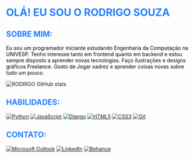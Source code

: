 <!DOCTYPE html>
<html>
<head>
  <style>
    h1, h2 {
      color: #2080ff;
    }
    p {
      color: black;
    }
  </style>
</head>
<body>
  <h1>OLÁ! EU SOU O RODRIGO SOUZA</h1>

  <h2>SOBRE MIM:</h2>

  <p>
    Eu sou um programador iniciante estudando Engenharia da Computação na UNIVESP. Tenho interesse tanto em frontend quanto em backend e estou sempre disposto a aprender novas tecnologias.
    Faço ilustrações e designs gráficos Freelance.
    Gosto de Jogar xadrez e aprender coisas novas sobre tudo um pouco.
  </p>

  <img src="https://github-readme-stats.vercel.app/api?username=RodrigoSouza-Dev&show_icons=true&theme=transparent" alt="RODRIGO GitHub stats">

  <h2>HABILIDADES:</h2>

  <a href="https://www.python.org/"><img src="https://img.shields.io/badge/-Python-3776AB?style=for-the-badge&logo=python&logoColor=white" alt="Python"></a>
  <a href="https://developer.mozilla.org/en-US/docs/Web/JavaScript"><img src="https://img.shields.io/badge/-JavaScript-007ACC?style=for-the-badge&logo=javascript&logoColor=white" alt="JavaScript"></a>
  <a href="https://www.djangoproject.com/"><img src="https://img.shields.io/badge/-Django-007ACC?style=for-the-badge&logo=django&logoColor=white" alt="Django"></a>
  <a href="https://developer.mozilla.org/en-US/docs/Web/HTML"><img src="https://img.shields.io/badge/-HTML5-007ACC?style=for-the-badge&logo=html5&logoColor=white" alt="HTML5"></a>
  <a href="https://developer.mozilla.org/en-US/docs/Web/CSS"><img src="https://img.shields.io/badge/-CSS3-007ACC?style=for-the-badge&logo=css3&logoColor=white" alt="CSS3"></a>
  <a href="https://git-scm.com/"><img src="https://img.shields.io/badge/-Git-007ACC?style=for-the-badge&logo=git&logoColor=white" alt="Git"></a>

  <h2>CONTATO:</h2>

  <a href="mailto:rodrigosouza.contatobr@outlook.com"><img src="https://img.shields.io/badge/Microsoft_Outlook-0078D4?style=for-the-badge&logo=microsoft-outlook&logoColor=white" alt="Microsoft Outlook"></a>
  <a href="https://www.linkedin.com/in/rodrigo-souza-ti/"><img src="https://img.shields.io/badge/LinkedIn-0077B5?style=for-the-badge&logo=linkedin&logoColor=white" alt="LinkedIn"></a>
  <a href="https://www.behance.net/rodrigosouza4"><img src="https://img.shields.io/badge/Behance-007ACC?style=for-the-badge&logo=behance&logoColor=white" alt="Behance"></a>
</body>
</html>
